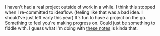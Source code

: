 I haven't had a real project outside of work in a while.
I think this stopped when I re-committed to ideaflow. (feeling like that was a bad idea. I should've just left early this year)
It's fun to have a project on the go. Something to feel you're making progress on. Could just be something to fiddle with.
I guess what I'm doing with [these notes](./digital-home.md) is kinda that.  